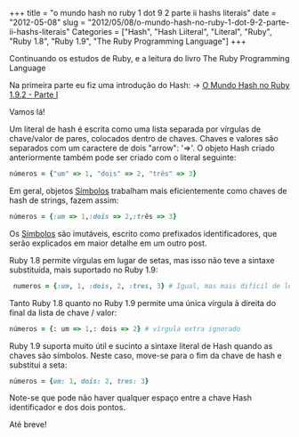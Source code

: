 +++
title = "o mundo hash no ruby 1 dot 9 2 parte ii hashs literais"
date = "2012-05-08"
slug = "2012/05/08/o-mundo-hash-no-ruby-1-dot-9-2-parte-ii-hashs-literais"
Categories = ["Hash", "Hash Liiteral", "Literal", "Ruby", "Ruby 1.8", "Ruby 1.9", "The Ruby Programming Language"]
+++
<!--more-->
<p>Continuando os estudos de Ruby, e a leitura do livro The Ruby Programming Language</p>

Na primeira parte eu fiz uma introdução do Hash:
-> <a href="{{root_url}}/blog/2012/05/08/o-mundo-hash-no-ruby-1-dot-9-2/">O Mundo Hash no Ruby 1.9.2 - Parte I</a>

Vamos lá!

Um literal de hash é escrita como uma lista separada por vírgulas de chave/valor de
pares, colocados dentro de chaves. Chaves e valores são separados
com um caractere de dois "arrow": '=>'. O objeto Hash criado anteriormente também pode ser
criado com o literal seguinte:


```ruby Hash Literal
números = {"um" => 1, "dois" => 2, "três" => 3}
```

Em geral, objetos <a href="http://www.ruby-doc.org/core-1.9.2/Symbol.html">Símbolos</a> trabalham mais eficientemente como chaves de hash de strings, fazem assim:

```ruby Hash Literal
números = {:um => 1,:dois => 2,:três => 3}
```

Os <a href="http://www.ruby-doc.org/core-1.9.2/Symbol.html">Símbolos</a> são imutáveis, escrito como
prefixados identificadores, que serão explicados em maior detalhe em um outro post.

Ruby 1.8 permite vírgulas em lugar de setas, mas isso não teve a sintaxe substituída, mais suportado no Ruby 1.9:

```ruby Hash Literal
 numeros = {:um, 1, :dois, 2, :tres, 3} # Igual, mas mais difícil de ler
```

Tanto Ruby 1.8 quanto no Ruby 1.9 permite uma única vírgula à direita do
final da lista de chave / valor:

```ruby Hash Literal
números = {: um => 1,: dois => 2} # vírgula extra ignorado
```

Ruby 1.9 suporta muito útil e sucinto a sintaxe literal de Hash
quando as chaves são símbolos. Neste caso, move-se para o fim da chave de hash e substitui a seta:

```ruby Hash Literal
números = {um: 1, dois: 2, tres: 3}
```

Note-se que pode não haver qualquer espaço entre a chave Hash
identificador e dos dois pontos.

Até breve!
